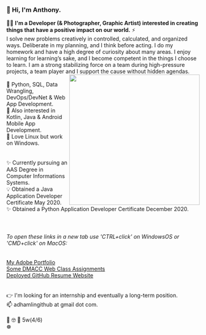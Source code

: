 ### 👋 Hi, I'm Anthony. 
:man_technologist: <strong>I'm a Developer (& Photographer, Graphic Artist) interested in creating things that have a positive impact on our world.</strong> ⚡ <br/>
I solve new problems creatively in controlled, calculated, and organized ways. Deliberate in my planning, and I think before acting. I do my homework and have a high degree of curiosity about many areas. I enjoy learning for learning’s sake, and I become competent in the things I choose to learn. I am a strong stabilizing force on a team during high-pressure projects, a team player and I support the cause without hidden agendas. <br/>
<img align="right" src="https://camo.githubusercontent.com/3037d9317fc8aaa3e9a5dfded64cb3aab8c0b6c5/68747470733a2f2f6d69726f2e6d656469756d2e636f6d2f6d61782f3638302f312a495247486d69477361313673746564517649615a66772e676966" width="340" data-canonical-src="https://miro.medium.com/max/680/1*IRGHmiGsa16stedQvIaZfw.gif" style="max-width:100%;"><br/>
<span style="text-align: left">
:sparkling_heart: Python, SQL, Data Wrangling, DevOps/DevNet & Web App Development. <br/>
🌱 Also interested in Kotlin, Java & Android Mobile App Development. <br/>
:orange_heart: Love Linux but work on Windows. <br/>
<br/>
<br/>
✨ Currently pursuing an AAS Degree in Computer Informations Systems. <br/>
:bulb: Obtained a Java Application Developer Certificate May 2020. <br/>
✨ Obtained a Python Application Developer Certificate December 2020. <br/>
<br/>
<br/>
###### To open these links in a new tab use 'CTRL+click' on WindowsOS or 'CMD+click' on MacOS:
[My Adobe Portfolio](https://adhamlin.myportfolio.com) <br/>
[Some DMACC Web Class Assignments](https://hamberfim.github.io/WDV101_Projects/homework/index.html) <br/>
[Deployed GitHub Resume Website](https://hamberfim.github.io/) <br/>
<br/>
<br/>
:point_right: I'm looking for an internship and eventually a long-term position. <br/>
📫 adhamlingithub at gmail dot com. <br/><br/>
:thinking: :nerd_face: :monocle_face: 5w(4/6) <br/>
:wheel_of_dharma: <br/>
</span><br/>
<!--
**Hamberfim/hamberfim** is a ✨ _special_ ✨ repository because its `README.md` (this file) appears on your GitHub profile.

Here are some ideas to get you started:

- 🔭 I’m currently working on ...
- 🌱 I’m currently learning ...
- 👯 I’m looking to collaborate on ...
- 🤔 I’m looking for help with ...
- 💬 Ask me about ...
- 📫 How to reach me: ...
- 😄 Pronouns: ...
- ⚡ Fun fact: ...
- ✨
-->
